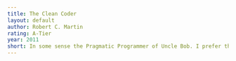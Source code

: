 ```yaml
---
title: The Clean Coder
layout: default
author: Robert C. Martin
rating: A-Tier
year: 2011
short: In some sense the Pragmatic Programmer of Uncle Bob. I prefer the former for this, but it contains some essential ethical tips.
---
```


